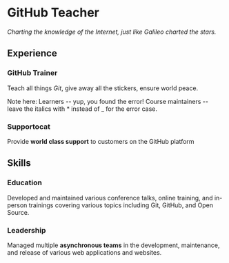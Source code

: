 # GitHub Teacher

_Charting the knowledge of the Internet, just like Galileo charted the stars._

## Experience

### GitHub Trainer

Teach all things *Git*, give away all the stickers, ensure world peace.

  Note here: Learners -- yup, you found the error!
  Course maintainers -- leave the italics with * instead of _ for the error case.

### Supportocat

Provide __world class support__ to customers on the GitHub platform

## Skills

### Education

Developed and maintained various conference talks, online training, and in-person trainings covering various topics including Git, GitHub, and Open Source.

### Leadership

Managed multiple __asynchronous teams__ in the development, maintenance, and release of various web applications and websites.
